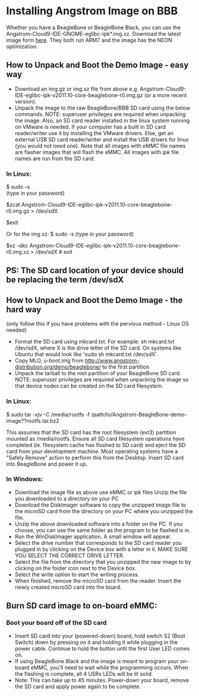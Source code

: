 # Installing Angstrom Image on BBB
Whether you have a BeagleBone or BeagleBone Black, you can use the Angstrom-Cloud9-IDE-GNOME-eglibc-ipk\*.img.xz. Download the latest image form [here][1]. They both run ARM7 and the image has the NEON optimization.
## How to Unpack and Boot the Demo Image - easy way
- Download an img.gz or img.xz file from above e.g. Angstrom-Cloud9-IDE-eglibc-ipk-v2011.10-core-beaglebone-r0.img.gz (or a more recent version).
- Unpack the image to the raw BeagleBone/BBB SD card using the below commands. NOTE: superuser privileges are required when unpacking the image. Also, an SD card reader installed in the linux system running on VMware is needed. If your computer has a built in SD card reader/writer use it by installing the VMware drivers. Else, get an external USB SD card reader/writer and install the USB drivers for linux (you would not need one).
Note that all images with *eMMC* file names are flasher images that will flash the eMMC. All images with *ipk* file names are run from the SD card.
### In Linux:

$ sudo -s  
(type in your password)   

$zcat Angstrom-Cloud9-IDE-eglibc-ipk-v2011.10-core-beaglebone-r0.img.gz \> /dev/sdX  

$exit  

Or for the img.xz:
$ sudo -s 
(type in your password)  

$xz -dkc Angstrom-Cloud9-IDE-eglibc-ipk-v2011.10-core-beaglebone-r0.img.xz \> /dev/sdX # exit  


PS: The SD card location of your device should be replacing the term /dev/sdX
---- 
## How to Unpack and Boot the Demo Image - the hard way 
(only follow this if you have problems with the pervious method - Linux OS needed)

- Format the SD card using mkcard.txt. For example: sh mkcard.txt /dev/sdX, where X is the drive letter of the SD card. On systems like Ubuntu that would look like 'sudo sh mkcard.txt /dev/sdX'.
- Copy MLO, u-boot.img from http://www.angstrom-distribution.org/demo/beaglebone/ to the first partition
- Unpack the tarball to the root partition of your BeagleBone SD card. NOTE: superuser privileges are required when unpacking the image so that device nodes can be created on the SD card filesystem.

### In Linux:


$ sudo tar -xjv -C /media/rootfs -f /path/to/Angstrom-BeagleBone-demo-image??rootfs.tar.bz2   

This assumes that the SD card has the root filesystem (ext3) partition mounted as /media/rootfs.
Ensure all SD card filesystem operations have completed (ie. filesystem cache has flushed to SD card) and eject the SD card from your development machine. Most operating systems have a "Safely Remove" action to perform this from the Desktop.
Insert SD card into BeagleBone and power it up.

### In Windows:
- Download the image file as above use eMMC or ipk files
Unzip the file you downloaded to a directory on your PC
- Download the DiskImager software to copy the unzipped image file to the microSD card from the directory on your PC where you unzipped the file.
- Unzip the above downloaded software into a folder on the PC. If you choose, you can use the same folder as the program to be flashed is in.
- Run the WinDiskImager application. A small window will appear.
- Select the drive number that corresponds to the SD card reader you plugged in by clicking on the Device box with a letter in it. MAKE SURE YOU SELECT THE CORRECT DRIVE LETTER.
- Select the file from the directory that you unzipped the new image to by clicking on the folder icon next to the Device box.
- Select the write option to start the writing process.
- When finished, remove the microSD card from the reader. Insert the newly created microSD card into the board.

## Burn SD card image to on-board eMMC:
### Boot your board off of the SD card
- Insert SD card into your (powered-down) board, hold switch S2 (Boot Switch) down by pressing on it and holding it while plugging in the power cable. Continue to hold the button until the first User LED comes on.
- If using BeagleBone Black and the image is meant to program your on-board eMMC, you'll need to wait while the programming occurs. When the flashing is complete, all 4 USRx LEDs will be lit solid.
- Note: This can take up to 45 minutes. Power-down your board, remove the SD card and apply power again to be complete.



[1]:	http://downloads.angstrom-distribution.org/demo/beaglebone/